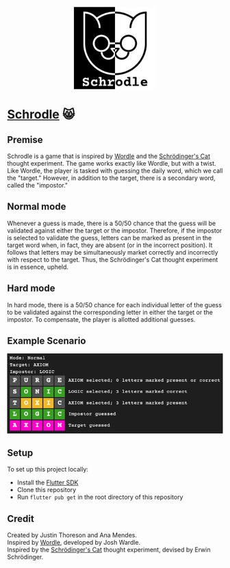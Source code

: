 <div align="center">
  <img src="./assets/images/schrodle-text-half-inverse.png" style="width: 20vw;"/>
</div>

# [Schrodle](https://thoresonjd.github.io/schrodle/) 😸

## Premise

Schrodle is a game that is inspired by [Wordle](https://en.wikipedia.org/wiki/Wordle) and the [Schrödinger's Cat](https://en.wikipedia.org/wiki/Schr%C3%B6dinger's_cat) thought experiment. The game works exactly like Wordle, but with a twist. Like Wordle, the player is tasked with guessing the daily word, which we call the "target." However, in addition to the target, there is a secondary word, called the "impostor."

## Normal mode

Whenever a guess is made, there is a 50/50 chance that the guess will be validated against either the target or the impostor. Therefore, if the impostor is selected to validate the guess, letters can be marked as present in the target word when, in fact, they are absent (or in the incorrect position). It follows that letters may be simultaneously market correctly and incorrectly with respect to the target. Thus, the Schrödinger's Cat thought experiment is in essence, upheld.

## Hard mode

In hard mode, there is a 50/50 chance for each individual letter of the guess to be validated against the corresponding letter in either the target or the impostor. To compensate, the player is allotted additional guesses.

## Example Scenario

<img src="./assets/images/example-scenario.png">

## Setup

To set up this project locally:
- Install the [Flutter SDK](https://docs.flutter.dev/get-started/install)
- Clone this repository
- Run `flutter pub get` in the root directory of this repository

## Credit

Created by Justin Thoreson and Ana Mendes.\
Inspired by [Wordle](https://en.wikipedia.org/wiki/Wordle), developed by Josh Wardle.\
Inspired by the [Schrödinger's Cat](https://en.wikipedia.org/wiki/Schr%C3%B6dinger's_cat) thought experiment, devised by Erwin Schrödinger.